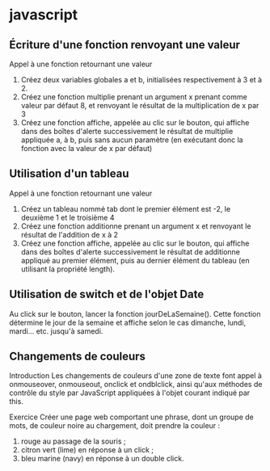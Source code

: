 # javascript

## Écriture d'une fonction renvoyant une valeur

Appel à une fonction retournant une valeur</br>
1. Créez deux variables globales a et b, initialisées respectivement à 3 et à 2.
2. Créez une fonction multiplie prenant un argument x prenant comme valeur par défaut 8, et renvoyant le résultat de la multiplication de x par 3
3. Créez une fonction affiche, appelée au clic sur le bouton, qui affiche dans des boîtes d'alerte successivement le résultat de multiplie appliquée a, à b, puis sans aucun paramètre (en exécutant donc la fonction avec la valeur de x par défaut)


## Utilisation d'un tableau

Appel à une fonction retournant une valeur
1. Créez un tableau nommé tab dont le premier élément est -2, le deuxième 1 et le troisième 4
2. Créez une fonction additionne prenant un argument x et renvoyant le résultat de l'addition de x à 2
3. Créez une fonction affiche, appelée au clic sur le bouton, qui affiche dans des boîtes d'alerte successivement le résultat de additionne appliqué au premier élément, puis au dernier élément du tableau (en utilisant la propriété length).

## Utilisation de switch et de l'objet Date

Au click sur le bouton, lancer la fonction jourDeLaSemaine(). Cette fonction détermine le jour de la semaine et affiche selon le cas dimanche, lundi, mardi... etc. jusqu'à samedi.

## Changements de couleurs

Introduction
Les changements de couleurs d'une zone de texte font appel à onmouseover, onmouseout, onclick et ondblclick, ainsi qu'aux méthodes de contrôle du style par JavaScript appliquées à l'objet courant indiqué par this.


Exercice
Créer une page web comportant une phrase, dont un groupe de mots, de couleur noire au chargement, doit prendre la couleur :

1. rouge au passage de la souris ;
2. citron vert (lime) en réponse à un click ;
3. bleu marine (navy) en réponse à un double click.
